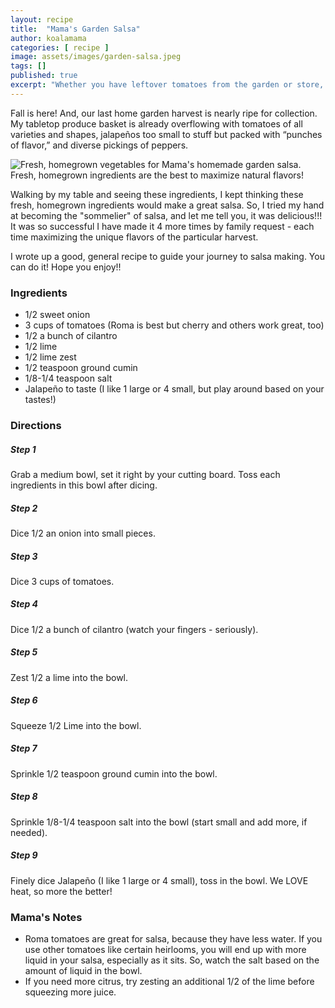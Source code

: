 ```yaml
---
layout: recipe
title:  "Mama's Garden Salsa"
author: koalamama
categories: [ recipe ]
image: assets/images/garden-salsa.jpeg
tags: []
published: true
excerpt: "Whether you have leftover tomatoes from the garden or store, try making delicious Mama's Garden Salsa!"
---
```


Fall is here! And, our last home garden harvest is nearly ripe for collection. My tabletop produce basket is already overflowing with tomatoes of all varieties and shapes, jalapeños too small to stuff but packed with “punches of flavor,” and diverse pickings of peppers.

<img src="{{site.baseurl}}/assets/images/fresh-garden-salsa-ingredients.jpeg" alt="Fresh, homegrown vegetables for Mama's homemade garden salsa." class="bottom-align mb-0" /><br /><span class="small">Fresh, homegrown ingredients are the best to maximize natural flavors!</span>

Walking by my table and seeing these ingredients, I kept thinking these fresh, homegrown ingredients would make a great salsa. So, I tried my hand at becoming the "sommelier" of salsa, and let me tell you, it was delicious!!! It was so successful I have made it 4 more times by family request - each time maximizing the unique flavors of the particular harvest. 

I wrote up a good, general recipe to guide your journey to salsa making. You can do it! Hope you enjoy!! 


### Ingredients

- 1/2 sweet onion 
- 3 cups of tomatoes (Roma is best but cherry and others work great, too)
- 1/2 a bunch of cilantro 
- 1/2 lime
- 1/2 lime zest
- 1/2 teaspoon ground cumin 
- 1/8-1/4 teaspoon salt
- Jalapeño to taste (I like 1 large or 4 small, but play around based on your tastes!)


### Directions

<h5 class="mb-1">Step 1</h5>
Grab a medium bowl, set it right by your cutting board. Toss each ingredients in this bowl after dicing. 

<h5 class="mb-1">Step 2</h5>
Dice 1/2 an onion into small pieces.

<h5 class="mb-1">Step 3</h5>
Dice 3 cups of tomatoes.

<h5 class="mb-1">Step 4</h5>
Dice 1/2 a bunch of cilantro (watch your fingers - seriously).

<h5 class="mb-1">Step 5</h5>
Zest 1/2 a lime into the bowl.

<h5 class="mb-1">Step 6</h5>
Squeeze 1/2 Lime into the bowl.

<h5 class="mb-1">Step 7</h5>
Sprinkle 1/2 teaspoon ground cumin into the bowl.

<h5 class="mb-1">Step 8</h5>
Sprinkle 1/8-1/4 teaspoon salt into the bowl (start small and add more, if needed).

<h5 class="mb-1">Step 9</h5>
Finely dice Jalapeño (I like 1 large or 4 small), toss in the bowl. We LOVE heat, so more the better! 


### Mama's Notes
- Roma tomatoes are great for salsa, because they have less water. If you use other tomatoes like certain heirlooms, you will end up with more liquid in your salsa, especially as it sits. So, watch the salt based on the amount of liquid in the bowl. 
- If you need more citrus, try zesting an additional 1/2 of the lime before squeezing more juice.